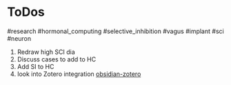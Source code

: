 # ToDos
#research
#hormonal_computing
#selective_inhibition
#vagus
#implant
#sci
#neuron 

1. Redraw high SCI dia
2. Discuss cases to add to HC
3. Add SI to HC
4. look into Zotero integration
[obsidian-zotero](https://github.com/mgmeyers/obsidian-zotero-integration)